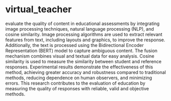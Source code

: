 # virtual_teacher

evaluate the quality of content in educational assessments by integrating image processing techniques, natural language processing (NLP), and cosine similarity. Image processing algorithms are used to extract relevant features from text, including layouts and graphics, to improve the response. Additionally, the text is processed using the Bidirectional Encoder Representation (BERT) model to capture ambiguous content. The fusion mechanism combines visual and textual data for easy analysis. Cosine similarity is used to measure the similarity between student and reference responses. Experimental results demonstrate the effectiveness of this method, achieving greater accuracy and robustness compared to traditional methods, reducing dependence on human observers, and minimizing errors. This research contributes to the evaluation of education by measuring the quality of responses with reliable, valid and objective methods.
